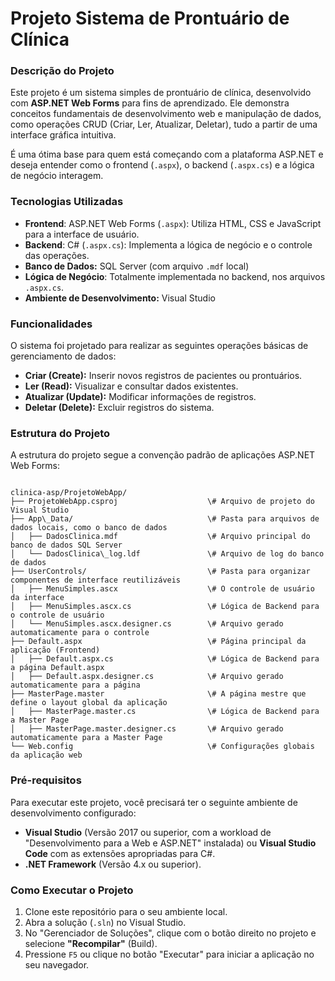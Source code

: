 ﻿# Projeto Sistema de Prontuário de Clínica

### Descrição do Projeto

Este projeto é um sistema simples de prontuário de clínica, desenvolvido com **ASP.NET Web Forms** para fins de aprendizado. Ele demonstra conceitos fundamentais de desenvolvimento web e manipulação de dados, como operações CRUD (Criar, Ler, Atualizar, Deletar), tudo a partir de uma interface gráfica intuitiva.

É uma ótima base para quem está começando com a plataforma ASP.NET e deseja entender como o frontend (`.aspx`), o backend (`.aspx.cs`) e a lógica de negócio interagem.


### Tecnologias Utilizadas

  * **Frontend**: ASP.NET Web Forms (`.aspx`): Utiliza HTML, CSS e JavaScript para a interface de usuário.
  * **Backend**: C\# (`.aspx.cs`): Implementa a lógica de negócio e o controle das operações.
  * **Banco de Dados:** SQL Server (com arquivo `.mdf` local)
  * **Lógica de Negócio**: Totalmente implementada no backend, nos arquivos `.aspx.cs`.
  * **Ambiente de Desenvolvimento:** Visual Studio


### Funcionalidades

O sistema foi projetado para realizar as seguintes operações básicas de gerenciamento de dados:

* **Criar (Create):** Inserir novos registros de pacientes ou prontuários.
* **Ler (Read):** Visualizar e consultar dados existentes.
* **Atualizar (Update):** Modificar informações de registros.
* **Deletar (Delete):** Excluir registros do sistema.


### Estrutura do Projeto

A estrutura do projeto segue a convenção padrão de aplicações ASP.NET Web Forms:

```

clinica-asp/ProjetoWebApp/
├── ProjetoWebApp.csproj					\# Arquivo de projeto do Visual Studio
├── App\_Data/								\# Pasta para arquivos de dados locais, como o banco de dados
│   ├── DadosClinica.mdf					\# Arquivo principal do banco de dados SQL Server
│   └── DadosClinica\_log.ldf				\# Arquivo de log do banco de dados
├── UserControls/							\# Pasta para organizar componentes de interface reutilizáveis
│   ├── MenuSimples.ascx					\# O controle de usuário da interface
│   ├── MenuSimples.ascx.cs					\# Lógica de Backend para o controle de usuário
│   └── MenuSimples.ascx.designer.cs		\# Arquivo gerado automaticamente para o controle
├── Default.aspx							\# Página principal da aplicação (Frontend)
│   ├── Default.aspx.cs						\# Lógica de Backend para a página Default.aspx
│   ├── Default.aspx.designer.cs			\# Arquivo gerado automaticamente para a página
├── MasterPage.master						\# A página mestre que define o layout global da aplicação
│   ├── MasterPage.master.cs				\# Lógica de Backend para a Master Page
│   ├── MasterPage.master.designer.cs		\# Arquivo gerado automaticamente para a Master Page
└── Web.config								\# Configurações globais da aplicação web

```


### Pré-requisitos

Para executar este projeto, você precisará ter o seguinte ambiente de desenvolvimento configurado:

  * **Visual Studio** (Versão 2017 ou superior, com a workload de "Desenvolvimento para a Web e ASP.NET" instalada) ou **Visual Studio Code** com as extensões apropriadas para C\#.
  * **.NET Framework** (Versão 4.x ou superior).


### Como Executar o Projeto

1.  Clone este repositório para o seu ambiente local.
2.  Abra a solução (`.sln`) no Visual Studio.
3.  No "Gerenciador de Soluções", clique com o botão direito no projeto e selecione **"Recompilar"** (Build).
4.  Pressione `F5` ou clique no botão "Executar" para iniciar a aplicação no seu navegador.